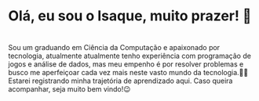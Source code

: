 ### <h1>Olá, eu sou o Isaque, muito prazer! 👋<h1/>

Sou um graduando em Ciência da Computação e apaixonado por tecnologia, atualmente atualmente tenho experiência com programação de jogos e análise de dados, mas meu empenho é por resolver problemas e busco me aperfeiçoar cada vez mais neste vasto mundo da tecnologia.👨‍💻
Estarei registrando minha trajetória de aprendizado aqui. Caso queira acompanhar, seja muito bem vindo!😉
